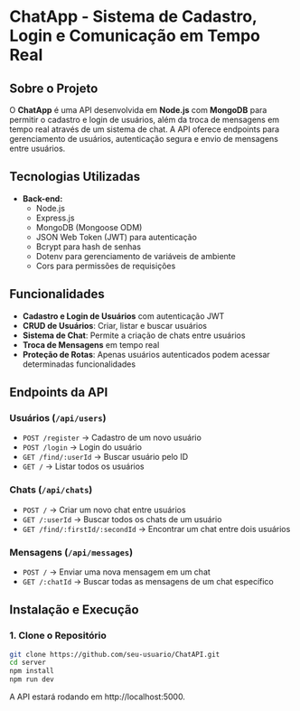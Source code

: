 # ChatApp - Sistema de Cadastro, Login e Comunicação em Tempo Real

## Sobre o Projeto

O **ChatApp** é uma API desenvolvida em **Node.js** com **MongoDB** para permitir o cadastro e login de usuários, além da troca de mensagens em tempo real através de um sistema de chat. A API oferece endpoints para gerenciamento de usuários, autenticação segura e envio de mensagens entre usuários.

## Tecnologias Utilizadas

- **Back-end:**
  - Node.js
  - Express.js
  - MongoDB (Mongoose ODM)
  - JSON Web Token (JWT) para autenticação
  - Bcrypt para hash de senhas
  - Dotenv para gerenciamento de variáveis de ambiente
  - Cors para permissões de requisições

## Funcionalidades

- **Cadastro e Login de Usuários** com autenticação JWT
- **CRUD de Usuários**: Criar, listar e buscar usuários
- **Sistema de Chat**: Permite a criação de chats entre usuários
- **Troca de Mensagens** em tempo real
- **Proteção de Rotas**: Apenas usuários autenticados podem acessar determinadas funcionalidades

## Endpoints da API

### **Usuários (`/api/users`)**
- `POST /register` → Cadastro de um novo usuário
- `POST /login` → Login do usuário
- `GET /find/:userId` → Buscar usuário pelo ID
- `GET /` → Listar todos os usuários

### **Chats (`/api/chats`)**
- `POST /` → Criar um novo chat entre usuários
- `GET /:userId` → Buscar todos os chats de um usuário
- `GET /find/:firstId/:secondId` → Encontrar um chat entre dois usuários

### **Mensagens (`/api/messages`)**
- `POST /` → Enviar uma nova mensagem em um chat
- `GET /:chatId` → Buscar todas as mensagens de um chat específico

## Instalação e Execução

### **1. Clone o Repositório**
```sh
git clone https://github.com/seu-usuario/ChatAPI.git
cd server
npm install
npm run dev
```
A API estará rodando em http://localhost:5000.

